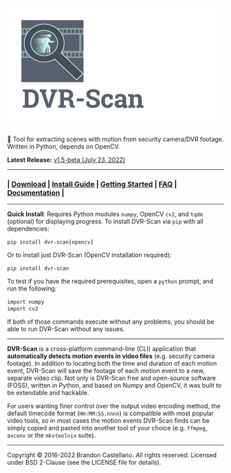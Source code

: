 # ![DVR-Scan Logo](https://raw.githubusercontent.com/Breakthrough/DVR-Scan/master/docs/img/dvr-scan-logo_small.png)
:vhs: Tool for extracting scenes with motion from security camera/DVR footage.  Written in Python, depends on OpenCV.

**Latest Release:** [v1.5-beta (July 23, 2022)](http://dvr-scan.readthedocs.io/en/v1.5/changelog/)

------------------------------------------------

### | [Download](http://dvr-scan.readthedocs.io/en/latest/download/) | [Install Guide](http://dvr-scan.readthedocs.io/en/latest/guide/installing/) | [Getting Started](http://dvr-scan.readthedocs.io/en/latest/guide/examples/) | [FAQ](http://dvr-scan.readthedocs.io/en/latest/faq/) | [Documentation](http://dvr-scan.readthedocs.io/) |

------------------------------------------------

**Quick Install**: Requires Python modules `numpy`, OpenCV `cv2`, and `tqdm` (optional) for displaying progress.  To install DVR-Scan via `pip` with all dependencies:

    pip install dvr-scan[opencv]

Or to install just DVR-Scan (OpenCV installation required):

    pip install dvr-scan

To test if you have the required prerequisites, open a `python` prompt, and run the following:

    import numpy
    import cv2

If both of those commands execute without any problems, you should be able to run DVR-Scan without any issues.

------------------------------------------------

**DVR-Scan** is a cross-platform command-line (CLI) application that **automatically detects motion events in video files** (e.g. security camera footage).  In addition to locating both the time and duration of each motion event, DVR-Scan will save the footage of each motion event to a new, separate video clip.  Not only is DVR-Scan free and open-source software (FOSS), written in Python, and based on Numpy and OpenCV, it was built to be extendable and hackable.

For users wanting finer control over the output video encoding method, the default timecode format (`HH:MM:SS.nnnn`) is compatible with most popular video tools, so in most cases the motion events DVR-Scan finds can be simply copied and pasted into another tool of your choice (e.g. `ffmpeg`, `avconv` or the `mkvtoolnix` suite).

------------------------------------------------

Copyright © 2016-2022 Brandon Castellano. All rights reserved.
Licensed under BSD 2-Clause (see the LICENSE file for details).
